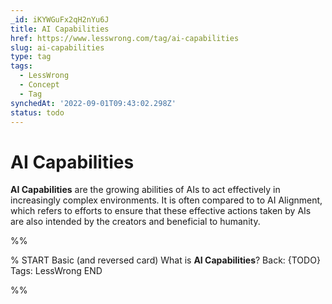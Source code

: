 ```yaml
---
_id: iKYWGuFx2qH2nYu6J
title: AI Capabilities
href: https://www.lesswrong.com/tag/ai-capabilities
slug: ai-capabilities
type: tag
tags:
  - LessWrong
  - Concept
  - Tag
synchedAt: '2022-09-01T09:43:02.298Z'
status: todo
---
```


# AI Capabilities

**AI Capabilities** are the growing abilities of AIs to act effectively in increasingly complex environments. It is often compared to to AI Alignment, which refers to efforts to ensure that these effective actions taken by AIs are also intended by the creators and beneficial to humanity.


%%

% START
Basic (and reversed card)
What is **AI Capabilities**?
Back: {TODO}
Tags: LessWrong
END

%%
	
